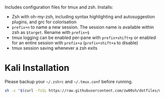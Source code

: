 Includes configuration files for tmux and zsh. Installs:
- Zsh with oh-my-zsh, including syntax highlighting and autosuggestion plugins, and grc for colorisation
- `prefix+n` to name a new session. The session name is available within zsh as `$target`. Rename with `prefix+$`
- tmux logging can be enabled per-pane with `prefix+shift+p` or enabled for an entire session with `prefix+a` (`prefix+shift+a` to disable)
- tmux session saving whenever a zsh exits

# Kali Installation
Please backup your `~/.zshrc` and `~/.tmux.conf`  before running.
```bash
sh -c "$(curl -fsSL https://raw.githubusercontent.com/zw00sh/dotfiles/main/setup.sh)"
```
